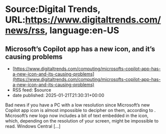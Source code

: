 # Source:Digital Trends, URL:https://www.digitaltrends.com/news/rss, language:en-US

## Microsoft’s Copilot app has a new icon, and it’s causing problems
 - [https://www.digitaltrends.com/computing/microsofts-copilot-app-has-a-new-icon-and-its-causing-problems](https://www.digitaltrends.com/computing/microsofts-copilot-app-has-a-new-icon-and-its-causing-problems)
 - RSS feed: $source
 - date published: 2025-01-21T21:30:31+00:00

Bad news if you have a PC with a low resolution since Microsoft&#8217;s new Copilot app icon is almost impossible to decipher on them, according to . Microsoft&#8217;s new logo now includes a bit of text embedded in the icon, which, depending on the resolution of your screen, might be impossible to read. Windows Central [&#8230;]


